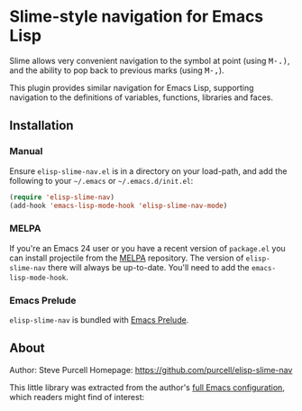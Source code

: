 # Slime-style navigation for Emacs Lisp


Slime allows very convenient navigation to the symbol at point (using
<kbd>M-.)</kbd>, and the ability to pop back to previous marks (using <kbd>M-,</kbd>).

This plugin provides similar navigation for Emacs Lisp, supporting
navigation to the definitions of variables, functions, libraries and
faces.

## Installation

### Manual

Ensure `elisp-slime-nav.el` is in a directory on your load-path, and
add the following to your `~/.emacs` or `~/.emacs.d/init.el`:

``` lisp
(require 'elisp-slime-nav)
(add-hook 'emacs-lisp-mode-hook 'elisp-slime-nav-mode)
```

### MELPA

If you're an Emacs 24 user or you have a recent version of `package.el`
you can install projectile from the
[MELPA](http://melpa.milkbox.net) repository. The version of
`elisp-slime-nav` there will always be up-to-date. You'll need to add
the `emacs-lisp-mode-hook`.

### Emacs Prelude

`elisp-slime-nav` is bundled with [Emacs Prelude](https://github.com/bbatsov/prelude). 

## About

Author: Steve Purcell <steve at sanityinc dot com>
Homepage: https://github.com/purcell/elisp-slime-nav

This little library was extracted from the author's
[full Emacs configuration](https://github.com/purcell/emacs.d), which
readers might find of interest:


